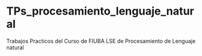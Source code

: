 # TPs_procesamiento_lenguaje_natural
Trabajos Practicos del Curso de FIUBA LSE de Procesamiento de Lenguaje natural
